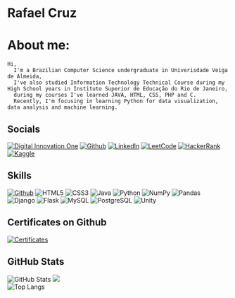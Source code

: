 # Rafael Cruz

# About me:
    Hi,
      I'm a Brazilian Computer Science undergraduate in Univerisdade Veiga de Almeida,
      I've also studied Information Technology Technical Course during my High School years in Instituto Superior de Educação do Rio de Janeiro,
      during my courses I've learned JAVA, HTML, CSS, PHP and C.
      Recently, I'm focusing in learning Python for data visualization, data analysis and machine learning.

## Socials

[![Digital Innovation One](https://img.shields.io/badge/Digital%20Innovation%20One-blue)](https://web.dio.me/users/rcas2009?tab=skills)
[![Github](https://img.shields.io/badge/Github-000?style=for-the-badge&logo=github&logoColor=0E76A8)](https://github.com/RCAS2021)
[![LinkedIn](https://img.shields.io/badge/LinkedIn-%230077B5.svg?logo=linkedin&logoColor=white)](https://www.linkedin.com/in/rafael-cruz-arantes-da-silva-244a73199/)
[![LeetCode](https://img.shields.io/badge/LeetCode-yellow)](https://leetcode.com/RCAS2009/)
[![HackerRank](https://img.shields.io/badge/HackerRank-darklime)](https://www.hackerrank.com/profile/rafaelcr2020)
[![Kaggle](https://img.shields.io/badge/Kaggle-blue)](https://www.kaggle.com/rafaelcruza)

## Skills

[![Github](https://img.shields.io/badge/Github-000?style=for-the-badge&logo=github&logoColor=0E76A8)](https://github.com/RCAS2021)
![HTML5](https://img.shields.io/badge/HTML-000?style=for-the-badge&logo=html5&logoColor=30A3DC)
![CSS3](https://img.shields.io/badge/CSS3-000?style=for-the-badge&logo=css3&logoColor=E94D5F)
![Java](https://img.shields.io/badge/Java-000?style=for-the-badge&logo=openjdk)
![Python](https://img.shields.io/badge/Python-000?style=for-the-badge&logo=python)
![NumPy](https://img.shields.io/badge/numpy-%23013243.svg?style=for-the-badge&logo=numpy&logoColor=white) 
![Pandas](https://img.shields.io/badge/pandas-%23150458.svg?style=for-the-badge&logo=pandas&logoColor=white)
![Django](https://img.shields.io/badge/Django-092E20?style=for-the-badge&logo=django&logoColor=white)
![Flask](https://img.shields.io/badge/Flask-000000?style=for-the-badge&logo=flask&logoColor=white)
![MySQL](https://img.shields.io/badge/MySQL-00000F?style=for-the-badge&logo=mysql&logoColor=white)
![PostgreSQL](https://img.shields.io/badge/PostgreSQL-316192?style=for-the-badge&logo=postgresql&logoColor=white)
![Unity](https://img.shields.io/badge/Unity-100000?style=for-the-badge&logo=unity&logoColor=white)

## Certificates on Github
[![Certificates](https://img.shields.io/badge/Github-000?style=for-the-badge&logo=github&logoColor=0E76A8)](https://github.com/RCAS2021/Certificados)

## GitHub Stats
![GitHub Stats](https://github-readme-stats.vercel.app/api?username=RCAS2021&theme=transparent&bg_color=000&border_color=30A3DC&show_icons=true&icon_color=30A3DC&title_color=E94D5F&text_color=FFF)
![](https://github-readme-streak-stats.herokuapp.com/?user=RCAS2021&theme=dark&hide_border=false)<br/>
![Top Langs](https://github-readme-stats-git-masterrstaa-rickstaa.vercel.app/api/top-langs/?username=RCAS2021&layout=compact&bg_color=000&border_color=30A3DC&title_color=E94D5F&text_color=FFF)
